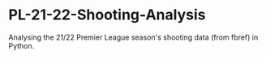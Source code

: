 # PL-21-22-Shooting-Analysis
Analysing the 21/22 Premier League season's shooting data (from fbref) in Python.
